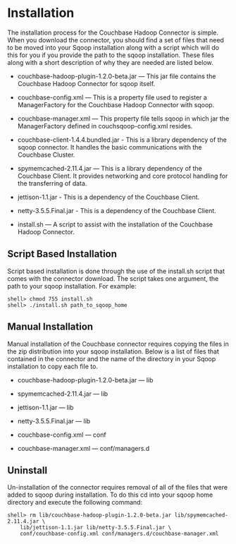 # Installation

The installation process for the Couchbase Hadoop Connector is simple. When
you download the connector, you should find a set of files that need to be
moved into your Sqoop installation along with a script which will do this
for you if you provide the path to the sqoop installation. These files
along with a short description of why they are needed are listed below.

 * couchbase-hadoop-plugin-1.2.0-beta.jar — This jar file contains the Couchbase Hadoop Connector for sqoop itself.

 * couchbase-config.xml — This is a property file used to register a ManagerFactory
   for the Couchbase Hadoop Connector with sqoop.

 * couchbase-manager.xml — This property file tells sqoop in which jar the
   ManagerFactory defined in couchsqoop-config.xml resides.

 * couchbase-client-1.4.4.bundled.jar - This is a library dependency of the sqoop connector.  It handles the basic
   communications with the Couchbase Cluster.

 * spymemcached-2.11.4.jar — This is a library dependency of the Couchbase Client. It provides networking and core
   protocol handling for the transferring of data.

 * jettison-1.1.jar - This is a dependency of the Couchbase Client.

 * netty-3.5.5.Final.jar - This is a dependency of the Couchbase Client.

 * install.sh — A script to assist with the installation of the Couchbase Hadoop Connector.

<a id="hadoop-connector-installation-auto"></a>

## Script Based Installation

Script based installation is done through the use of the install.sh script
that comes with the connector download. The script takes one argument, the
path to your sqoop installation. For example:


```
shell> chmod 755 install.sh
shell> ./install.sh path_to_sqoop_home
```

<a id="hadoop-connector-installation-manual"></a>

## Manual Installation

Manual installation of the Couchbase connector requires copying the files
in the zip distribution into your sqoop installation. Below is a list of
files that contained in the connector and the name of the directory in your
Sqoop installation to copy each file to.

 * couchbase-hadoop-plugin-1.2.0-beta.jar — lib

 * spymemcached-2.11.4.jar — lib

 * jettison-1.1.jar — lib

 * netty-3.5.5.Final.jar — lib

 * couchbase-config.xml — conf

 * couchbase-manager.xml — conf/managers.d

<a id="hadoop-connector-uninstall"></a>

## Uninstall

Un-installation of the connector requires removal of all of the files that
were added to sqoop during installation. To do this cd into your sqoop home
directory and execute the following command:


```
shell> rm lib/couchbase-hadoop-plugin-1.2.0-beta.jar lib/spymemcached-2.11.4.jar \
    lib/jettison-1.1.jar lib/netty-3.5.5.Final.jar \
    conf/couchbase-config.xml conf/managers.d/couchbase-manager.xml
```
